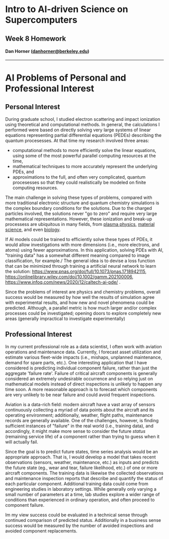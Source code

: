 # Intro to AI-driven Science on Supercomputers

## Week 8 Homework

#### Dan Horner (danhorner@berkeley.edu)

---

# AI Problems of Personal and Professional Interest

## Personal Interest

During graduate school, I studied electron scattering and impact ionization using theoretical and computational methods. In general, the calculations I performed were based on directly solving very large systems of linear equations representing partial differential equations (PEDEs) describing the quantum procesesses. At that time my research involved three areas: 
- computational methods to more efficiently solve the linear equations, using some of the most powerful parallel computing resources at the time, 
- mathematical techniques to more accurately represent the underlying PDEs, and
- approximations to the full, and often very complicated, quantum procesesses so that they could realistically be modeled on finite computing resources.

The main challenge in solving these types of problems, compared with more traditional electronic structure and quantum chemistry simulations is the complex boundary conditions for the solutions. Due to the charged particles involved, the solutions never "go to zero" and require very large mathematical representations. However, these ionization and break-up processess are ubiquitous in many fields, from [plasma physics](https://doi.org/10.1063/5.0050793), [material science](https://link.springer.com/article/10.1140/epjd/s10053-021-00204-6), and even [biology](https://journals.aps.org/pra/abstract/10.1103/PhysRevA.104.012817).

If AI models could be trained to efficiently solve these types of PDEs, it would allow investigations with more dimensions (i.e., more electrons, and atoms) using fewer approximations. In this application, solving PDEs with AI, "training data" has a somewhat different meaning compared to image classification, for example./ The general idea is to devise a loss function that can be minimized through training a artificial neural network to learn the solution:  https://www.pnas.org/doi/full/10.1073/pnas.1718942115, https://onlinelibrary.wiley.com/doi/10.1002/gamm.202100006, https://www.infoq.com/news/2020/12/caltech-ai-pde/ .

Since the problems of interest are physics and chemistry problems, overall success would be measured by how well the results of simulation agree with experimental results, and how new and novel phenomena could be predicted. Although, a parallel metric is how much larger and/or complex processes could be investigated; opening doors to explore completely new areas (generally impractical to investigate experimentally)


## Professional Interest

In my current professional role as a data scientist, I often work with aviation operations and maintenance data. Currently, I forecast asset utilization and estimate various fleet-wide impacts (i.e., mishaps, unplanned maintenance, demand for spare parts, etc.). One interesting application that I have considered is predicting individual component failure, rather than just the aggregate 'failure rate'. Failure of critical aircraft components is generally considered an extremely undesirable occurrence and so relying just on mathematical models instead of direct inspections is unlikely to happen any time soon. A more reasonable approach is to forecast which components are very unlikely to be near failure and could avoid frequent inspections.

Aviation is a data-rich field: modern aircraft have a vast array of sensors continuously collecting a myriad of data points about the aircraft and its operating environment; additionally, weather, flight paths, maintenance records are generally available. One of the challenges, however, is finding sufficient instances of "failure" in the real world (i.e., training data), and accordingly, it might make more sense to consider the future *status* (remaining service life) of a component rather than trying to guess when it will actually fail.

Since the goal is to predict future states, time series analysis would be an appropriate approach. That is, I would develop a model that takes recent observations (sensors, weather, maintenance, etc.) as inputs and predicts the future state (eg., wear and tear, failure likelihood, etc.) of one or more aircraft components. The training data is likewise the collected observations and maintenance inspection reports that describe and quantify the status of each particular component. Additional training data could come from engineering studies in laboratory settings. While generally only varying a small number of parameters at a time, lab studies explore a wider range of conditions than experienced in ordinary operation, and often proceed to component failure. 

Im my view success could be evaluated in a technical sense through continued comparison of predicted status. Additionally in a business sense success would be measured by the number of avoided inspections and avoided component replacements.

